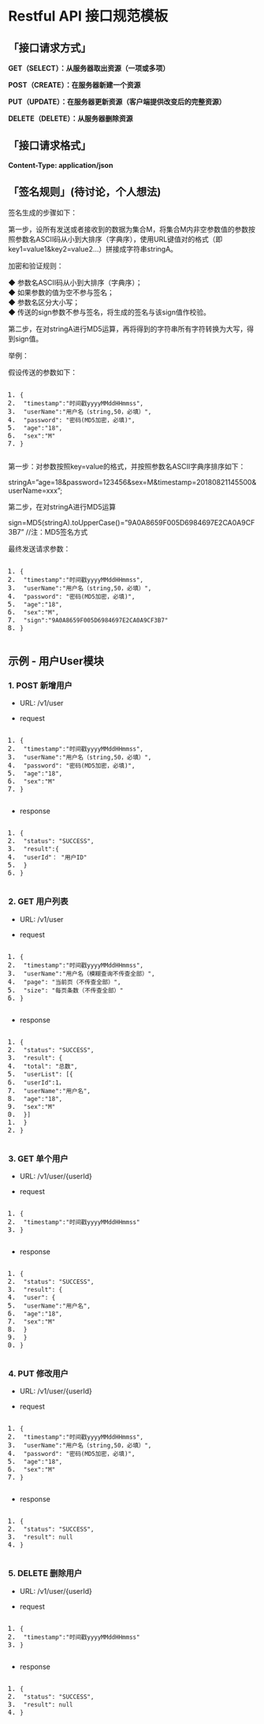 <!DOCTYPE html> <html lang="zh"> <head> <meta charset="utf-8"/> <title>Restful API 接口规范模板</title> <link rel="shortcut icon" href="http://www.mdeditor.com/images/logos/favicon.ico" type="image/x-icon"/> </head> <body><h1 id="h1-restful-api-"><a name="Restful API 接口规范模板" class="reference-link"></a><span class="header-link octicon octicon-link"></span>Restful API 接口规范模板</h1><h2 id="h2--"><a name="「接口请求方式」" class="reference-link"></a><span class="header-link octicon octicon-link"></span>「接口请求方式」</h2><p><strong>GET（SELECT）：从服务器取出资源（一项或多项）</strong></p> <p><strong>POST（CREATE）：在服务器新建一个资源</strong></p> <p><strong>PUT（UPDATE）：在服务器更新资源（客户端提供改变后的完整资源）</strong></p> <p><strong>DELETE（DELETE）：从服务器删除资源</strong></p> <h2 id="h2--"><a name="「接口请求格式」" class="reference-link"></a><span class="header-link octicon octicon-link"></span>「接口请求格式」</h2><p><strong>Content-Type: application/json</strong></p> <h2 id="h2--"><a name="「签名规则」(待讨论，个人想法)" class="reference-link"></a><span class="header-link octicon octicon-link"></span>「签名规则」(待讨论，个人想法)</h2><p>签名生成的步骤如下：</p> <p>第一步，设所有发送或者接收到的数据为集合M，将集合M内非空参数值的参数按照参数名ASCII码从小到大排序（字典序），使用URL键值对的格式（即key1=value1&amp;key2=value2…）拼接成字符串stringA。</p> <p>加密和验证规则：</p> <p>◆ 参数名ASCII码从小到大排序（字典序）；<br>◆ 如果参数的值为空不参与签名；<br>◆ 参数名区分大小写；<br>◆ 传送的sign参数不参与签名，将生成的签名与该sign值作校验。 </p><p>第二步，在对stringA进行MD5运算，再将得到的字符串所有字符转换为大写，得到sign值。</p> <p>举例：</p> <p>假设传送的参数如下：</p> <pre class="prettyprint linenums prettyprinted" style=""><ol class="linenums"><li class="L0"><code class="lang-json"><span class="pun">{</span></code></li><li class="L1"><code class="lang-json"><span class="pln"> </span><span class="str">"timestamp"</span><span class="pun">:</span><span class="str">"时间戳yyyyMMddHHmmss"</span><span class="pun">,</span></code></li><li class="L2"><code class="lang-json"><span class="pln"> </span><span class="str">"userName"</span><span class="pun">:</span><span class="str">"用户名（string,50，必填）"</span><span class="pun">,</span></code></li><li class="L3"><code class="lang-json"><span class="pln"> </span><span class="str">"password"</span><span class="pun">:</span><span class="pln"> </span><span class="str">"密码(MD5加密，必填)"</span><span class="pun">,</span></code></li><li class="L4"><code class="lang-json"><span class="pln"> </span><span class="str">"age"</span><span class="pun">:</span><span class="str">"18"</span><span class="pun">,</span></code></li><li class="L5"><code class="lang-json"><span class="pln"> </span><span class="str">"sex"</span><span class="pun">:</span><span class="str">"M"</span></code></li><li class="L6"><code class="lang-json"><span class="pun">}</span></code></li></ol></pre> <p>第一步：对参数按照key=value的格式，并按照参数名ASCII字典序排序如下：</p> <p>stringA=”age=18&amp;password=123456&amp;sex=M&amp;timestamp=20180821145500&amp;userName=xxx”;</p> <p>第二步，在对stringA进行MD5运算</p> <p>sign=MD5(stringA).toUpperCase()=”9A0A8659F005D6984697E2CA0A9CF3B7” //注：MD5签名方式</p> <p>最终发送请求参数：</p> <pre class="prettyprint linenums prettyprinted" style=""><ol class="linenums"><li class="L0"><code class="lang-json"><span class="pun">{</span></code></li><li class="L1"><code class="lang-json"><span class="pln"> </span><span class="str">"timestamp"</span><span class="pun">:</span><span class="str">"时间戳yyyyMMddHHmmss"</span><span class="pun">,</span></code></li><li class="L2"><code class="lang-json"><span class="pln"> </span><span class="str">"userName"</span><span class="pun">:</span><span class="str">"用户名（string,50，必填）"</span><span class="pun">,</span></code></li><li class="L3"><code class="lang-json"><span class="pln"> </span><span class="str">"password"</span><span class="pun">:</span><span class="pln"> </span><span class="str">"密码(MD5加密，必填)"</span><span class="pun">,</span></code></li><li class="L4"><code class="lang-json"><span class="pln"> </span><span class="str">"age"</span><span class="pun">:</span><span class="str">"18"</span><span class="pun">,</span></code></li><li class="L5"><code class="lang-json"><span class="pln"> </span><span class="str">"sex"</span><span class="pun">:</span><span class="str">"M"</span><span class="pun">,</span></code></li><li class="L6"><code class="lang-json"><span class="pln"> </span><span class="str">"sign"</span><span class="pun">:</span><span class="str">"9A0A8659F005D6984697E2CA0A9CF3B7"</span></code></li><li class="L7"><code class="lang-json"><span class="pun">}</span></code></li></ol></pre> <h2 id="h2--user-"><a name="示例 - 用户User模块" class="reference-link"></a><span class="header-link octicon octicon-link"></span>示例 - 用户User模块</h2><h3 id="h3-1-post-"><a name="1. POST 新增用户" class="reference-link"></a><span class="header-link octicon octicon-link"></span>1. POST 新增用户</h3><ul> <li><p>URL: /v1/user</p> </li><li><p>request</p> </li></ul> <pre class="prettyprint linenums prettyprinted" style=""><ol class="linenums"><li class="L0"><code class="lang-json"><span class="pun">{</span></code></li><li class="L1"><code class="lang-json"><span class="pln"> </span><span class="str">"timestamp"</span><span class="pun">:</span><span class="str">"时间戳yyyyMMddHHmmss"</span><span class="pun">,</span></code></li><li class="L2"><code class="lang-json"><span class="pln"> </span><span class="str">"userName"</span><span class="pun">:</span><span class="str">"用户名（string,50，必填）"</span><span class="pun">,</span></code></li><li class="L3"><code class="lang-json"><span class="pln"> </span><span class="str">"password"</span><span class="pun">:</span><span class="pln"> </span><span class="str">"密码(MD5加密，必填)"</span><span class="pun">,</span></code></li><li class="L4"><code class="lang-json"><span class="pln"> </span><span class="str">"age"</span><span class="pun">:</span><span class="str">"18"</span><span class="pun">,</span></code></li><li class="L5"><code class="lang-json"><span class="pln"> </span><span class="str">"sex"</span><span class="pun">:</span><span class="str">"M"</span></code></li><li class="L6"><code class="lang-json"><span class="pun">}</span></code></li></ol></pre> <ul> <li>response</li></ul> <pre class="prettyprint linenums prettyprinted" style=""><ol class="linenums"><li class="L0"><code class="lang-json"><span class="pun">{</span></code></li><li class="L1"><code class="lang-json"><span class="pln"> </span><span class="str">"status"</span><span class="pun">:</span><span class="pln"> </span><span class="str">"SUCCESS"</span><span class="pun">,</span></code></li><li class="L2"><code class="lang-json"><span class="pln"> </span><span class="str">"result"</span><span class="pun">:{</span></code></li><li class="L3"><code class="lang-json"><span class="pln"> </span><span class="str">"userId"</span><span class="pun">：</span><span class="pln"> </span><span class="str">"用户ID"</span></code></li><li class="L4"><code class="lang-json"><span class="pln"> </span><span class="pun">}</span></code></li><li class="L5"><code class="lang-json"><span class="pun">}</span></code></li></ol></pre> <h3 id="h3-2-get-"><a name="2. GET 用户列表" class="reference-link"></a><span class="header-link octicon octicon-link"></span>2. GET 用户列表</h3><ul> <li><p>URL: /v1/user</p> </li><li><p>request</p> </li></ul> <pre class="prettyprint linenums prettyprinted" style=""><ol class="linenums"><li class="L0"><code class="lang-json"><span class="pun">{</span></code></li><li class="L1"><code class="lang-json"><span class="pln"> </span><span class="str">"timestamp"</span><span class="pun">:</span><span class="str">"时间戳yyyyMMddHHmmss"</span><span class="pun">,</span></code></li><li class="L2"><code class="lang-json"><span class="pln"> </span><span class="str">"userName"</span><span class="pun">:</span><span class="str">"用户名（模糊查询不传查全部）"</span><span class="pun">,</span></code></li><li class="L3"><code class="lang-json"><span class="pln"> </span><span class="str">"page"</span><span class="pun">:</span><span class="pln"> </span><span class="str">"当前页（不传查全部）"</span><span class="pun">,</span></code></li><li class="L4"><code class="lang-json"><span class="pln"> </span><span class="str">"size"</span><span class="pun">:</span><span class="pln"> </span><span class="str">"每页条数（不传查全部）"</span></code></li><li class="L5"><code class="lang-json"><span class="pun">}</span></code></li></ol></pre> <ul> <li>response</li></ul> <pre class="prettyprint linenums prettyprinted" style=""><ol class="linenums"><li class="L0"><code class="lang-json"><span class="pun">{</span></code></li><li class="L1"><code class="lang-json"><span class="pln"> </span><span class="str">"status"</span><span class="pun">:</span><span class="pln"> </span><span class="str">"SUCCESS"</span><span class="pun">,</span></code></li><li class="L2"><code class="lang-json"><span class="pln"> </span><span class="str">"result"</span><span class="pun">:</span><span class="pln"> </span><span class="pun">{</span></code></li><li class="L3"><code class="lang-json"><span class="pln"> </span><span class="str">"total"</span><span class="pun">:</span><span class="pln"> </span><span class="str">"总数"</span><span class="pun">,</span></code></li><li class="L4"><code class="lang-json"><span class="pln"> </span><span class="str">"userList"</span><span class="pun">:</span><span class="pln"> </span><span class="pun">[{</span></code></li><li class="L5"><code class="lang-json"><span class="pln"> </span><span class="str">"userId"</span><span class="pun">:</span><span class="lit">1</span><span class="pun">，</span></code></li><li class="L6"><code class="lang-json"><span class="pln"> </span><span class="str">"userName"</span><span class="pun">:</span><span class="str">"用户名"</span><span class="pun">,</span></code></li><li class="L7"><code class="lang-json"><span class="pln"> </span><span class="str">"age"</span><span class="pun">:</span><span class="str">"18"</span><span class="pun">,</span></code></li><li class="L8"><code class="lang-json"><span class="pln"> </span><span class="str">"sex"</span><span class="pun">:</span><span class="str">"M"</span></code></li><li class="L9"><code class="lang-json"><span class="pln"> </span><span class="pun">}]</span></code></li><li class="L0"><code class="lang-json"><span class="pln"> </span><span class="pun">}</span></code></li><li class="L1"><code class="lang-json"><span class="pun">}</span></code></li></ol></pre> <h3 id="h3-3-get-"><a name="3. GET 单个用户" class="reference-link"></a><span class="header-link octicon octicon-link"></span>3. GET 单个用户</h3><ul> <li><p>URL: /v1/user/{userId}</p> </li><li><p>request</p> </li></ul> <pre class="prettyprint linenums prettyprinted" style=""><ol class="linenums"><li class="L0"><code class="lang-json"><span class="pun">{</span></code></li><li class="L1"><code class="lang-json"><span class="pln"> </span><span class="str">"timestamp"</span><span class="pun">:</span><span class="str">"时间戳yyyyMMddHHmmss"</span></code></li><li class="L2"><code class="lang-json"><span class="pun">}</span></code></li></ol></pre> <ul> <li>response</li></ul> <pre class="prettyprint linenums prettyprinted" style=""><ol class="linenums"><li class="L0"><code class="lang-json"><span class="pun">{</span></code></li><li class="L1"><code class="lang-json"><span class="pln"> </span><span class="str">"status"</span><span class="pun">:</span><span class="pln"> </span><span class="str">"SUCCESS"</span><span class="pun">,</span></code></li><li class="L2"><code class="lang-json"><span class="pln"> </span><span class="str">"result"</span><span class="pun">:</span><span class="pln"> </span><span class="pun">{</span></code></li><li class="L3"><code class="lang-json"><span class="pln"> </span><span class="str">"user"</span><span class="pun">:</span><span class="pln"> </span><span class="pun">{</span></code></li><li class="L4"><code class="lang-json"><span class="pln"> </span><span class="str">"userName"</span><span class="pun">:</span><span class="str">"用户名"</span><span class="pun">,</span></code></li><li class="L5"><code class="lang-json"><span class="pln"> </span><span class="str">"age"</span><span class="pun">:</span><span class="str">"18"</span><span class="pun">,</span></code></li><li class="L6"><code class="lang-json"><span class="pln"> </span><span class="str">"sex"</span><span class="pun">:</span><span class="str">"M"</span></code></li><li class="L7"><code class="lang-json"><span class="pln"> </span><span class="pun">}</span></code></li><li class="L8"><code class="lang-json"><span class="pln"> </span><span class="pun">}</span></code></li><li class="L9"><code class="lang-json"><span class="pun">}</span></code></li></ol></pre> <h3 id="h3-4-put-"><a name="4. PUT 修改用户" class="reference-link"></a><span class="header-link octicon octicon-link"></span>4. PUT 修改用户</h3><ul> <li><p>URL: /v1/user/{userId}</p> </li><li><p>request</p> </li></ul> <pre class="prettyprint linenums prettyprinted" style=""><ol class="linenums"><li class="L0"><code class="lang-json"><span class="pun">{</span></code></li><li class="L1"><code class="lang-json"><span class="pln"> </span><span class="str">"timestamp"</span><span class="pun">:</span><span class="str">"时间戳yyyyMMddHHmmss"</span><span class="pun">,</span></code></li><li class="L2"><code class="lang-json"><span class="pln"> </span><span class="str">"userName"</span><span class="pun">:</span><span class="str">"用户名（string,50，必填）"</span><span class="pun">,</span></code></li><li class="L3"><code class="lang-json"><span class="pln"> </span><span class="str">"password"</span><span class="pun">:</span><span class="pln"> </span><span class="str">"密码(MD5加密，必填)"</span><span class="pun">,</span></code></li><li class="L4"><code class="lang-json"><span class="pln"> </span><span class="str">"age"</span><span class="pun">:</span><span class="str">"18"</span><span class="pun">,</span></code></li><li class="L5"><code class="lang-json"><span class="pln"> </span><span class="str">"sex"</span><span class="pun">:</span><span class="str">"M"</span></code></li><li class="L6"><code class="lang-json"><span class="pun">}</span></code></li></ol></pre> <ul> <li>response</li></ul> <pre class="prettyprint linenums prettyprinted" style=""><ol class="linenums"><li class="L0"><code class="lang-json"><span class="pun">{</span></code></li><li class="L1"><code class="lang-json"><span class="pln"> </span><span class="str">"status"</span><span class="pun">:</span><span class="pln"> </span><span class="str">"SUCCESS"</span><span class="pun">,</span></code></li><li class="L2"><code class="lang-json"><span class="pln"> </span><span class="str">"result"</span><span class="pun">:</span><span class="pln"> </span><span class="kwd">null</span></code></li><li class="L3"><code class="lang-json"><span class="pun">}</span></code></li></ol></pre> <h3 id="h3-5-delete-"><a name="5. DELETE 删除用户" class="reference-link"></a><span class="header-link octicon octicon-link"></span>5. DELETE 删除用户</h3><ul> <li><p>URL: /v1/user/{userId}</p> </li><li><p>request</p> </li></ul> <pre class="prettyprint linenums prettyprinted" style=""><ol class="linenums"><li class="L0"><code class="lang-json"><span class="pun">{</span></code></li><li class="L1"><code class="lang-json"><span class="pln"> </span><span class="str">"timestamp"</span><span class="pun">:</span><span class="str">"时间戳yyyyMMddHHmmss"</span></code></li><li class="L2"><code class="lang-json"><span class="pun">}</span></code></li></ol></pre> <ul> <li>response</li></ul> <pre class="prettyprint linenums prettyprinted" style=""><ol class="linenums"><li class="L0"><code class="lang-json"><span class="pun">{</span></code></li><li class="L1"><code class="lang-json"><span class="pln"> </span><span class="str">"status"</span><span class="pun">:</span><span class="pln"> </span><span class="str">"SUCCESS"</span><span class="pun">,</span></code></li><li class="L2"><code class="lang-json"><span class="pln"> </span><span class="str">"result"</span><span class="pun">:</span><span class="pln"> </span><span class="kwd">null</span></code></li><li class="L3"><code class="lang-json"><span class="pun">}</span></code></li></ol></pre> </body> </html>
